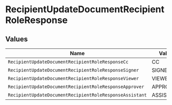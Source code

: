 # RecipientUpdateDocumentRecipientRoleResponse


## Values

| Name                                                    | Value                                                   |
| ------------------------------------------------------- | ------------------------------------------------------- |
| `RecipientUpdateDocumentRecipientRoleResponseCc`        | CC                                                      |
| `RecipientUpdateDocumentRecipientRoleResponseSigner`    | SIGNER                                                  |
| `RecipientUpdateDocumentRecipientRoleResponseViewer`    | VIEWER                                                  |
| `RecipientUpdateDocumentRecipientRoleResponseApprover`  | APPROVER                                                |
| `RecipientUpdateDocumentRecipientRoleResponseAssistant` | ASSISTANT                                               |